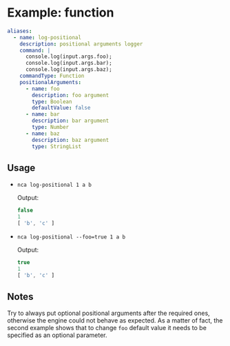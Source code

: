 # Example: function

```yml
aliases:
  - name: log-positional
    description: positional arguments logger
    command: |
      console.log(input.args.foo);
      console.log(input.args.bar);
      console.log(input.args.baz);
    commandType: Function
    positionalArguments:
      - name: foo
        description: foo argument
        type: Boolean
        defaultValue: false
      - name: bar
        description: bar argument
        type: Number
      - name: baz
        description: baz argument
        type: StringList
```

     
## Usage

- ```
  nca log-positional 1 a b
  ```

  Output:

  ```js
  false
  1
  [ 'b', 'c' ]
  ```

- ```
  nca log-positional --foo=true 1 a b
  ```

  Output:

  ```js
  true
  1
  [ 'b', 'c' ]
  ```

## Notes

Try to always put optional positional arguments after the required ones, otherwise the engine could not behave as expected. As a matter of fact, the second example shows that to change `foo` default value it needs to be specified as an optional parameter.

